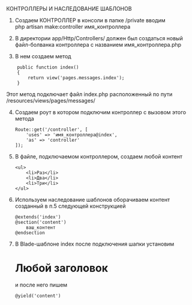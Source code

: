 КОНТРОЛЛЕРЫ И НАСЛЕДОВАНИЕ ШАБЛОНОВ

1. Создаем КОНТРОЛЛЕР
	в консоли в папке /private вводим 			
	php artisan make:controller имя_контроллера

2. В директории app/Http/Controllers/ должен был создаться новый файл-болванка контроллера с названием имя_контроллера.php

3. В нем создаем метод
```
	public function index()
    {
        return view('pages.messages.index');
    }
```
Этот метод подключает файл index.php расположенный по пути /resources/views/pages/messages/

4. Создаем роут в котором подключим контроллер с вызовом этого метода
	```
	Route::get('/controller', [
	    'uses' => 'имя_контроллера@index',
	    'as' => 'controller'
	]);
	```

5. В файле, подключаемом контроллером, создаем любой контент
	```
	<ul>
		<li>Раз</li>
		<li>Два</li>
		<li>Три</li>
	</ul>
	```
6. Используем наследование шаблонов
	оборачиваем контент созданный в п.5 следующей конструкцией
	```
	@extends('index')
	@section('content')
		ваш_контент
	@endsection
	```
7. В Blade-шаблоне index после подключения шапки установим <h1>Любой заголовок</h1>
	и после него пишем
	```
	@yield('content')
	```
